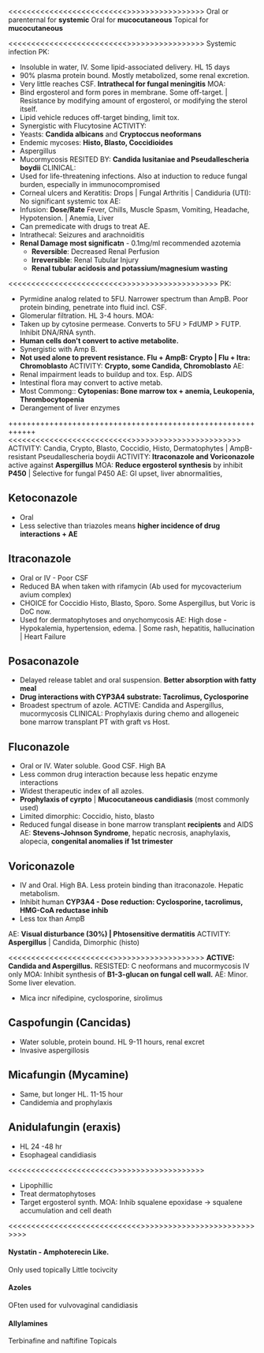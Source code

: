 <<<<<<<<<<<<<<<<<<<<<<<<<<<OVERVIEW>>>>>>>>>>>>>>>>>>
Oral or parenternal for **systemic**
Oral for **mucocutaneous**
Topical for **mucocutaneous**

<<<<<<<<<<<<<<<<<<<<<<<<<<<Amphotericin B>>>>>>>>>>>>>>>>>>
Systemic infection
PK: 
- Insoluble in water, IV. Some lipid-associated delivery. HL 15 days
- 90% plasma protein bound. Mostly metabolized, some renal excretion. 
- Very little reaches CSF. **Intrathecal for fungal meningitis**
MOA:
- Bind ergosterol and form pores in membrane. Some off-target. | Resistance by modifying amount of ergosterol, or modifying the sterol itself.
- Lipid vehicle reduces off-target binding, limit tox.
- Synergistic with Flucytosine
ACTIVITY:
- Yeasts: **Candida albicans** and **Cryptoccus neoformans**
- Endemic mycoses: **Histo, Blasto, Coccidioides**
- Aspergillus
- Mucormycosis
RESITED BY: **Candida lusitaniae and Pseudallescheria boydii**
CLINICAL:
- Used for life-threatening infections. Also at induction to reduce fungal burden, especially in immunocompromised
- Corneal ulcers and Keratitis: Drops | Fungal Arthritis | Candiduria (UTI): No significant systemic tox
AE:
- Infusion: **Dose/Rate** Fever, Chills, Muscle Spasm, Vomiting, Headache, Hypotension. | Anemia, Liver
- Can premedicate with drugs to treat AE.
- Intrathecal: Seizures and arachnoiditis
- **Renal Damage most significatn** - 0.1mg/ml recommended azotemia
  - **Reversible**: Decreased Renal Perfusion
  - **Irreversible**: Renal Tubular Injury
  - **Renal tubular acidosis and potassium/magnesium wasting**

<<<<<<<<<<<<<<<<<<<<<<<<<<Flucytosine>>>>>>>>>>>>>>>>>>>>>>
PK:
- Pyrmidine analog related to 5FU. Narrower spectrum than AmpB. Poor protein binding, penetrate into fluid incl. CSF.
- Glomerular filtration. HL 3-4 hours.
MOA:
- Taken up by cytosine permease. Converts to 5FU > FdUMP > FUTP. Inhibit DNA/RNA synth. 
- **Human cells don't convert to active metabolite.**
- Synergistic with Amp B.
- **Not used alone to prevent resistance. Flu + AmpB: Crypto | Flu + Itra: Chromoblasto**
ACTIVITY: **Crypto, some Candida, Chromoblasto**
AE:
- Renal impairment leads to buildup and tox. Esp. AIDS
- Intestinal flora may convert to active metab.
- Most Commong:: **Cytopenias: Bone marrow tox + anemia, Leukopenia, Thrombocytopenia**
- Derangement of liver enzymes

++++++++++++++++++++++++++++++++++++++++++++++++++++++++++++
<<<<<<<<<<<<<<<<<<<<<<<<<<<<Azoles>>>>>>>>>>>>>>>>>>>>>>>>>
ACTIVITY: Candia, Crypto, Blasto, Coccidio, Histo, Dermatophytes | AmpB-resistant Pseudallescheria boydii
ACTIVITY: **Itraconazole and Voriconazole** active against **Aspergillus**
MOA: **Reduce ergosterol synthesis** by inhibit **P450** | Selective for fungal P450
AE: GI upset, liver abnormalities, 

## Ketoconazole
- Oral
- Less selective than triazoles means **higher incidence of drug interactions + AE**

## Itraconazole
- Oral or IV - Poor CSF
- Reduced BA when taken with rifamycin (Ab used for mycovacterium avium complex)
- CHOICE for Coccidio Histo, Blasto, Sporo. Some Aspergillus, but Voric is DoC now.
- Used for dermatophytoses and onychomycosis
AE: High dose - Hypokalemia, hypertension, edema. | Some rash, hepatitis, hallucination | Heart Failure

## Posaconazole
- Delayed release tablet and oral suspension. **Better absorption with fatty meal**
- **Drug interactions with CYP3A4 substrate: Tacrolimus, Cyclosporine**
- Broadest spectrum of azole.
ACTIVE: Candida and Aspergillus, mucormycosis
CLINICAL: Prophylaxis during chemo and allogeneic bone marrow transplant PT with graft vs Host.

## Fluconazole
- Oral or IV. Water soluble. Good CSF. High BA
- Less common drug interaction because less hepatic enzyme interactions
- Widest therapeutic index of all azoles.
- **Prophylaxis of cyrpto** | **Mucocutaneous candidiasis** (most commonly used)
- Limited dimorphic: Coccidio, histo, blasto
- Reduced fungal disease in bone marrow transplant **recipients** and AIDS
  AE: **Stevens-Johnson Syndrome**, hepatic necrosis, anaphylaxis, alopecia, **congenital anomalies if 1st trimester**

## Voriconazole
- IV and Oral. High BA. Less protein binding than itraconazole. Hepatic metabolism.
- Inhibit human **CYP3A4 - Dose reduction: Cyclosporine, tacrolimus, HMG-CoA reductase inhib**
- Less tox than AmpB

AE: **Visual disturbance (30%) | Phtosensitive dermatitis**
ACTIVITY: **Aspergillus** | Candida, Dimorphic (histo)

<<<<<<<<<<<<<<<<<<<<<<<<Echinicandins>>>>>>>>>>>>>>>>>>>>>
**ACTIVE: Candida and Aspergillus.**
RESISTED: C neoformans and mucormycosis
IV only
MOA: Inhibit synthesis of **B1-3-glucan on fungal cell wall.**
AE: Minor. Some liver elevation.
- Mica incr nifedipine, cyclosporine, sirolimus

## Caspofungin (Cancidas)
- Water soluble, protein bound. HL 9-11 hours, renal excret
- Invasive aspergillosis
## Micafungin (Mycamine)
- Same, but longer HL. 11-15 hour
- Candidemia and prophylaxis

## Anidulafungin (eraxis)
- HL 24 -48 hr
- Esophageal candidiasis 


<<<<<<<<<<<<<<<<<<<<<<<<Terbinafine>>>>>>>>>>>>>>>>>>>>>
- Lipophillic
- Treat dermatophytoses
- Target ergosterol synth.
MOA: Inhib squalene epoxidase -> squalene accumulation and cell death

<<<<<<<<<<<<<<<<<<<<<<<<<<<<<<Topicals>>>>>>>>>>>>>>>>>>>>>>>>>>>>>>
#### Nystatin - Amphoterecin Like.
Only used topically
Little tocivcity
#### Azoles
OFten used for vulvovaginal candidiasis
#### Allylamines
Terbinafine and naftifine
Topicals